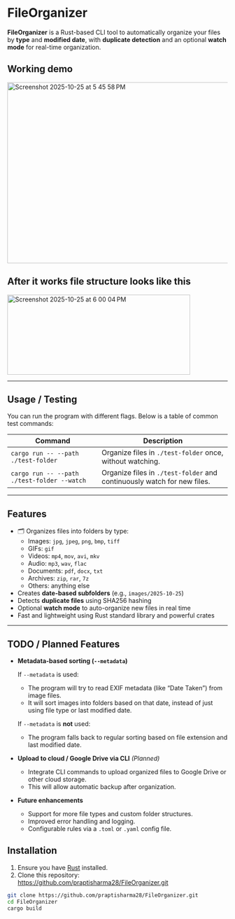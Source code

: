 # FileOrganizer

**FileOrganizer** is a Rust-based CLI tool to automatically organize your files by **type** and **modified date**, with **duplicate detection** and an optional **watch mode** for real-time organization.

## Working demo

<img width="1289" height="414" alt="Screenshot 2025-10-25 at 5 45 58 PM" src="https://github.com/user-attachments/assets/c0dd5ad2-56cf-49c3-b170-07a263f853c4" />

## After it works file structure looks like this 

<img width="418" height="183" alt="Screenshot 2025-10-25 at 6 00 04 PM" src="https://github.com/user-attachments/assets/3fbd271e-9821-4aea-ae83-349d0678bb32" />

---

## Usage / Testing

You can run the program with different flags. Below is a table of common test commands:

| Command | Description |
|---------|-------------|
| `cargo run -- --path ./test-folder` | Organize files in `./test-folder` once, without watching. |
| `cargo run -- --path ./test-folder --watch` | Organize files in `./test-folder` and continuously watch for new files. |


---


## Features

- 🗂️ Organizes files into folders by type:
  - Images: `jpg`, `jpeg`, `png`, `bmp`, `tiff`
  - GIFs: `gif`
  - Videos: `mp4`, `mov`, `avi`, `mkv`
  - Audio: `mp3`, `wav`, `flac`
  - Documents: `pdf`, `docx`, `txt`
  - Archives: `zip`, `rar`, `7z`
  - Others: anything else
- Creates **date-based subfolders** (e.g., `images/2025-10-25`)
- Detects **duplicate files** using SHA256 hashing
- Optional **watch mode** to auto-organize new files in real time
- Fast and lightweight using Rust standard library and powerful crates

---

## TODO / Planned Features

- **Metadata-based sorting (`--metadata`)**
  
  If `--metadata` is used:
  - The program will try to read EXIF metadata (like “Date Taken”) from image files.
  - It will sort images into folders based on that date, instead of just using file type or last modified date.

  If `--metadata` is **not** used:
  - The program falls back to regular sorting based on file extension and last modified date.


- **Upload to cloud / Google Drive via CLI** *(Planned)*

  - Integrate CLI commands to upload organized files to Google Drive or other cloud storage.
  - This will allow automatic backup after organization.

- **Future enhancements**
  - Support for more file types and custom folder structures.
  - Improved error handling and logging.
  - Configurable rules via a `.toml` or `.yaml` config file.




## Installation

1. Ensure you have [Rust](https://www.rust-lang.org/tools/install) installed.
2. Clone this repository: https://github.com/praptisharma28/FileOrganizer.git

```bash
git clone https://github.com/praptisharma28/FileOrganizer.git
cd FileOrganizer
cargo build 

